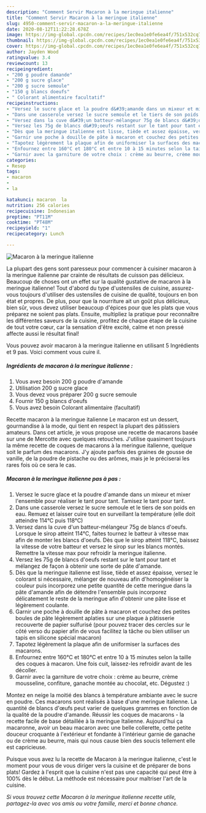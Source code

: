 ```yaml
---
description: "Comment Servir Macaron à la meringue italienne"
title: "Comment Servir Macaron à la meringue italienne"
slug: 4950-comment-servir-macaron-a-la-meringue-italienne
date: 2020-08-12T11:22:28.678Z
image: https://img-global.cpcdn.com/recipes/1ec0ea1e0fe6ea4f/751x532cq70/macaron-a-la-meringue-italienne-photo-principale-de-la-recette.jpg
thumbnail: https://img-global.cpcdn.com/recipes/1ec0ea1e0fe6ea4f/751x532cq70/macaron-a-la-meringue-italienne-photo-principale-de-la-recette.jpg
cover: https://img-global.cpcdn.com/recipes/1ec0ea1e0fe6ea4f/751x532cq70/macaron-a-la-meringue-italienne-photo-principale-de-la-recette.jpg
author: Jayden Wood
ratingvalue: 3.4
reviewcount: 13
recipeingredient:
- "200 g poudre damande"
- "200 g sucre glace"
- "200 g sucre semoule"
- "150 g blancs doeufs"
- " Colorant alimentaire facultatif"
recipeinstructions:
- "Versez le sucre glace et la poudre d&#39;amande dans un mixeur et mixer l&#39;ensemble pour réaliser le tant pour tant. Tamisez le tant pour tant."
- "Dans une casserole versez le sucre semoule et le tiers de son poids en eau. Remuez et laisser cuire tout en surveillant la température (elle doit atteindre 114°C puis 118°C)"
- "Versez dans la cuve d&#39;un batteur-mélangeur 75g de blancs d&#39;oeufs. Lorsque le sirop atteint 114°C, faites tournez le batteur à vitesse max afin de monter les blancs d&#39;oeufs. Dès que le sirop atteint 118°C, baissez la vitesse de votre batteur et versez le sirop sur les blancs montés. Remettre la vitesse max pour refroidir la meringue italienne."
- "Versez les 75g de blancs d&#39;oeufs restant sur le tant pour tant et mélangez de façon à obtenir une sorte de pâte d&#39;amande."
- "Dès que la meringue italienne est lisse, tiède et assez épaisse, versez le colorant si nécessaire, mélanger de nouveau afin d&#39;homogénéiser la couleur puis incorporez une petite quantité de cette meringue dans la pâte d&#39;amande afin de détendre l&#39;ensemble puis incorporez délicatement le reste de la meringue afin d&#39;obtenir une pâte lisse et légèrement coulante."
- "Garnir une poche à douille de pâte à macaron et couchez des petites boules de pâte légèrement aplaties sur une plaque à pâtisserie recouverte de papier sulfurisé (pour pouvez tracer des cercles sur le côté verso du papier afin de vous facilitez la tâche ou bien utiliser un tapis en silicone spécial macaron)"
- "Tapotez légèrement la plaque afin de uniformiser la surfaces des macarons."
- "Enfournez entre 160°C et 180°C et entre 10 à 15 minutes selon la taille des coques à macaron. Une fois cuit, laissez-les refroidir avant de les décoller."
- "Garnir avec la garniture de votre choix : crème au beurre, crème mousseline, confiture, ganache montée au chocolat, etc. Dégustez :)"
categories:
- Resep
tags:
- macaron
- 
- la

katakunci: macaron  la 
nutrition: 256 calories
recipecuisine: Indonesian
preptime: "PT11M"
cooktime: "PT48M"
recipeyield: "1"
recipecategory: Lunch

---
```



![Macaron à la meringue italienne](https://img-global.cpcdn.com/recipes/1ec0ea1e0fe6ea4f/751x532cq70/macaron-a-la-meringue-italienne-photo-principale-de-la-recette.jpg)

La plupart des gens sont paresseux pour commencer à cuisiner macaron à la meringue italienne par crainte de résultats de cuisson pas délicieux. Beaucoup de choses ont un effet sur la qualité gustative de macaron à la meringue italienne! Tout d'abord du type d'ustensiles de cuisine, assurez-vous toujours d'utiliser des ustensiles de cuisine de qualité, toujours en bon état et propres. De plus, pour que la nourriture ait un goût plus délicieux, bien sûr, vous devez utiliser beaucoup d'épices pour que les plats que vous préparez ne soient pas plats. Ensuite, multipliez la pratique pour reconnaître les différentes saveurs de la cuisine, profitez de chaque étape de la cuisine de tout votre cœur, car la sensation d'être excité, calme et non pressé affecte aussi le résultat final!

<!--inarticleads1-->

Vous pouvez avoir macaron à la meringue italienne en utilisant 5 Ingrédients et 9 pas. Voici comment vous cuire il.

##### Ingrédients de macaron à la meringue italienne :

1. Vous avez besoin 200 g poudre d&#39;amande
1. Utilisation 200 g sucre glace
1. Vous devez vous préparer 200 g sucre semoule
1. Fournir 150 g blancs d&#39;oeufs
1. Vous avez besoin  Colorant alimentaire (facultatif)


Recette macaron à la meringue italienne Le macaron est un dessert, gourmandise à la mode, qui tient en respect la plupart des pâtissiers amateurs. Dans cet article, je vous propose une recette de macarons basée sur une de Mercotte avec quelques retouches. J&#39;utilise quasiment toujours la même recette de coques de macarons à la meringue italienne, quelque soit le parfum des macarons. J&#39;y ajoute parfois des graines de gousse de vanille, de la poudre de pistache ou des arômes, mais je le préciserai les rares fois où ce sera le cas. 

<!--inarticleads2-->

##### Macaron à la meringue italienne pas à pas :

1. Versez le sucre glace et la poudre d&#39;amande dans un mixeur et mixer l&#39;ensemble pour réaliser le tant pour tant. Tamisez le tant pour tant.
1. Dans une casserole versez le sucre semoule et le tiers de son poids en eau. Remuez et laisser cuire tout en surveillant la température (elle doit atteindre 114°C puis 118°C)
1. Versez dans la cuve d&#39;un batteur-mélangeur 75g de blancs d&#39;oeufs. Lorsque le sirop atteint 114°C, faites tournez le batteur à vitesse max afin de monter les blancs d&#39;oeufs. Dès que le sirop atteint 118°C, baissez la vitesse de votre batteur et versez le sirop sur les blancs montés. Remettre la vitesse max pour refroidir la meringue italienne.
1. Versez les 75g de blancs d&#39;oeufs restant sur le tant pour tant et mélangez de façon à obtenir une sorte de pâte d&#39;amande.
1. Dès que la meringue italienne est lisse, tiède et assez épaisse, versez le colorant si nécessaire, mélanger de nouveau afin d&#39;homogénéiser la couleur puis incorporez une petite quantité de cette meringue dans la pâte d&#39;amande afin de détendre l&#39;ensemble puis incorporez délicatement le reste de la meringue afin d&#39;obtenir une pâte lisse et légèrement coulante.
1. Garnir une poche à douille de pâte à macaron et couchez des petites boules de pâte légèrement aplaties sur une plaque à pâtisserie recouverte de papier sulfurisé (pour pouvez tracer des cercles sur le côté verso du papier afin de vous facilitez la tâche ou bien utiliser un tapis en silicone spécial macaron)
1. Tapotez légèrement la plaque afin de uniformiser la surfaces des macarons.
1. Enfournez entre 160°C et 180°C et entre 10 à 15 minutes selon la taille des coques à macaron. Une fois cuit, laissez-les refroidir avant de les décoller.
1. Garnir avec la garniture de votre choix : crème au beurre, crème mousseline, confiture, ganache montée au chocolat, etc. Dégustez :)


Montez en neige la moitié des blancs à température ambiante avec le sucre en poudre. Ces macarons sont réalisés à base d&#39;une meringue italienne. La quantité de blancs d&#39;œufs peut varier de quelques grammes en fonction de la qualité de la poudre d&#39;amande. Réussir les coques de macarons - la recette facile de base détaillée à la meringue Italienne. Aujourd&#39;hui ça macaronne, avoir un beau macaron avec une belle collerette, cette petite douceur croquante à l&#39;extérieur et fondante à l&#39;intérieur garnie de ganache ou de crème au beurre, mais qui nous cause bien des soucis tellement elle est capricieuse. 

<!--inarticleads1-->

<p>
Puisque vous avez lu la recette de Macaron à la meringue italienne, c'est le moment pour vous de vous diriger vers la cuisine et de préparer de bons plats! Gardez à l'esprit que la cuisine n'est pas une capacité qui peut être à 100% dès le début. La méthode est nécessaire pour maîtriser l'art de la cuisine.
</p>

<p>
<i>Si vous trouvez cette Macaron à la meringue italienne recette utile, partagez-la avec vos amis ou votre famille, merci et bonne chance.</i>
</p>
